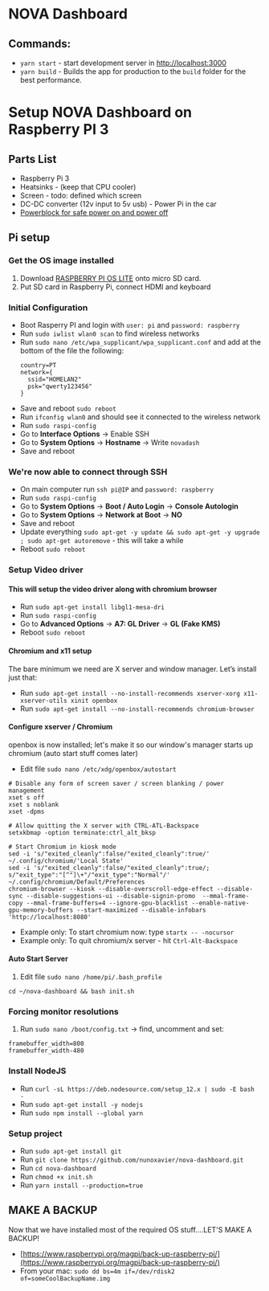 # NOVA Dashboard

## Commands:

- `yarn start` - start development server in [http://localhost:3000](http://localhost:3000)
- `yarn build` - Builds the app for production to the `build` folder for the best performance.


# Setup NOVA Dashboard on Raspberry PI 3

## Parts List

- Raspberry Pi 3
- Heatsinks - (keep that CPU cooler)
- Screen - todo: defined which screen
- DC-DC converter (12v input to 5v usb) - Power Pi in the car
- [Powerblock for safe power on and power off](http://powerblock.petrockblock.com/)


## Pi setup

### Get the OS image installed
1. Download [RASPBERRY PI OS LITE](https://www.raspberrypi.org/downloads/) onto micro SD card.
2. Put SD card in Raspberry Pi, connect HDMI and keyboard

### Initial Configuration

- Boot Rasperry PI and login with `user: pi` and `password: raspberry`
- Run `sudo iwlist wlan0 scan` to find wireless networks
- Run `sudo nano /etc/wpa_supplicant/wpa_supplicant.conf` and add at the bottom of the file the following:
  ```
  country=PT
  network={
    ssid="HOMELAN2"
    psk="qwerty123456"
  }
  ```
- Save and reboot `sudo reboot`
- Run `ifconfig wlan0` and should see it connected to the wireless network
- Run `sudo raspi-config`
- Go to **Interface Options** -> Enable SSH
- Go to **System Options** -> **Hostname** -> Write `novadash`
- Save and reboot

### We're now able to connect through SSH  

- On main computer run `ssh pi@IP` and `password: raspberry`
- Run `sudo raspi-config`
- Go to **System Options** -> **Boot / Auto Login** -> **Console Autologin**
- Go to **System Options** -> **Network at Boot** -> **NO**
- Save and reboot
- Update everything `sudo apt-get -y update && sudo apt-get -y upgrade ; sudo apt-get autoremove` - this will take a while
- Reboot `sudo reboot`

### Setup Video driver

#### This will setup the video driver along with chromium browser

- Run `sudo apt-get install libgl1-mesa-dri`
- Run `sudo raspi-config`
- Go to **Advanced Options** -> **A7: GL Driver** -> **GL (Fake KMS)**
- Reboot `sudo reboot`

#### Chromium and x11 setup

The bare minimum we need are X server and window manager. Let’s install just that:

- Run `sudo apt-get install --no-install-recommends xserver-xorg x11-xserver-utils xinit openbox`
- Run `sudo apt-get install --no-install-recommends chromium-browser`

#### Configure xserver / Chromium

openbox is now installed; let's make it so our window's manager starts up chromium (auto start stuff comes later)

- Edit file `sudo nano /etc/xdg/openbox/autostart`
```
# Disable any form of screen saver / screen blanking / power management
xset s off
xset s noblank
xset -dpms

# Allow quitting the X server with CTRL-ATL-Backspace
setxkbmap -option terminate:ctrl_alt_bksp

# Start Chromium in kiosk mode
sed -i 's/"exited_cleanly":false/"exited_cleanly":true/' ~/.config/chromium/'Local State'
sed -i 's/"exited_cleanly":false/"exited_cleanly":true/; s/"exit_type":"[^"]\+"/"exit_type":"Normal"/' ~/.config/chromium/Default/Preferences
chromium-browser --kiosk --disable-overscroll-edge-effect --disable-sync --disable-suggestions-ui --disable-signin-promo  --mmal-frame-copy --mmal-frame-buffers=4 --ignore-gpu-blacklist --enable-native-gpu-memory-buffers --start-maximized --disable-infobars 'http://localhost:8080'
```

- Example only: To start chromium now: type  `startx -- -nocursor`
- Example only: To quit chromium/x server - hit `Ctrl-Alt-Backspace`

#### Auto Start Server

1. Edit file `sudo nano /home/pi/.bash_profile`
```
cd ~/nova-dashboard && bash init.sh
```

### Forcing monitor resolutions

1. Run `sudo nano /boot/config.txt` -> find, uncomment and set:
```
framebuffer_width=800
framebuffer_width-480
```

### Install NodeJS

- Run `curl -sL https://deb.nodesource.com/setup_12.x | sudo -E bash -`
- Run `sudo apt-get install -y nodejs`
- Run `sudo npm install --global yarn`

### Setup project

- Run `sudo apt-get install git`
- Run `git clone https://github.com/nunoxavier/nova-dashboard.git`
- Run `cd nova-dashboard`
- Run `chmod +x init.sh`
- Run `yarn install --production=true`


## MAKE A BACKUP

Now that we have installed most of the required OS stuff....LET'S MAKE A BACKUP!

* [https://www.raspberrypi.org/magpi/back-up-raspberry-pi/](https://www.raspberrypi.org/magpi/back-up-raspberry-pi/)
* From your mac: `sudo dd bs=4m if=/dev/rdisk2 of=someCoolBackupName.img`
